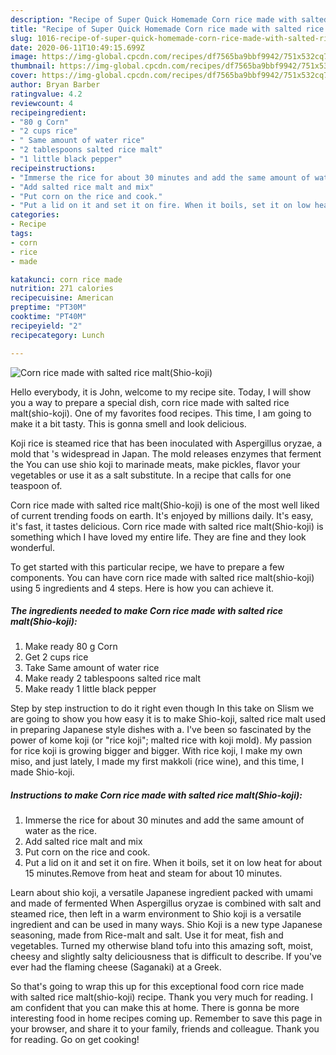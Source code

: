 ```yaml
---
description: "Recipe of Super Quick Homemade Corn rice made with salted rice malt(Shio-koji)"
title: "Recipe of Super Quick Homemade Corn rice made with salted rice malt(Shio-koji)"
slug: 1016-recipe-of-super-quick-homemade-corn-rice-made-with-salted-rice-maltshio-koji
date: 2020-06-11T10:49:15.699Z
image: https://img-global.cpcdn.com/recipes/df7565ba9bbf9942/751x532cq70/corn-rice-made-with-salted-rice-maltshio-koji-recipe-main-photo.jpg
thumbnail: https://img-global.cpcdn.com/recipes/df7565ba9bbf9942/751x532cq70/corn-rice-made-with-salted-rice-maltshio-koji-recipe-main-photo.jpg
cover: https://img-global.cpcdn.com/recipes/df7565ba9bbf9942/751x532cq70/corn-rice-made-with-salted-rice-maltshio-koji-recipe-main-photo.jpg
author: Bryan Barber
ratingvalue: 4.2
reviewcount: 4
recipeingredient:
- "80 g Corn"
- "2 cups rice"
- " Same amount of water rice"
- "2 tablespoons salted rice malt"
- "1 little black pepper"
recipeinstructions:
- "Immerse the rice for about 30 minutes and add the same amount of water as the rice."
- "Add salted rice malt and mix"
- "Put corn on the rice and cook."
- "Put a lid on it and set it on fire. When it boils, set it on low heat for about 15 minutes.Remove from heat and steam for about 10 minutes."
categories:
- Recipe
tags:
- corn
- rice
- made

katakunci: corn rice made 
nutrition: 271 calories
recipecuisine: American
preptime: "PT30M"
cooktime: "PT40M"
recipeyield: "2"
recipecategory: Lunch

---
```



![Corn rice made with salted rice malt(Shio-koji)](https://img-global.cpcdn.com/recipes/df7565ba9bbf9942/751x532cq70/corn-rice-made-with-salted-rice-maltshio-koji-recipe-main-photo.jpg)

Hello everybody, it is John, welcome to my recipe site. Today, I will show you a way to prepare a special dish, corn rice made with salted rice malt(shio-koji). One of my favorites food recipes. This time, I am going to make it a bit tasty. This is gonna smell and look delicious.

Koji rice is steamed rice that has been inoculated with Aspergillus oryzae, a mold that &#39;s widespread in Japan. The mold releases enzymes that ferment the You can use shio koji to marinade meats, make pickles, flavor your vegetables or use it as a salt substitute. In a recipe that calls for one teaspoon of.

Corn rice made with salted rice malt(Shio-koji) is one of the most well liked of current trending foods on earth. It's enjoyed by millions daily. It's easy, it's fast, it tastes delicious. Corn rice made with salted rice malt(Shio-koji) is something which I have loved my entire life. They are fine and they look wonderful.


To get started with this particular recipe, we have to prepare a few components. You can have corn rice made with salted rice malt(shio-koji) using 5 ingredients and 4 steps. Here is how you can achieve it.

<!--inarticleads1-->

##### The ingredients needed to make Corn rice made with salted rice malt(Shio-koji):

1. Make ready 80 g Corn
1. Get 2 cups rice
1. Take  Same amount of water rice
1. Make ready 2 tablespoons salted rice malt
1. Make ready 1 little black pepper


Step by step instruction to do it right even though In this take on Slism we are going to show you how easy it is to make Shio-koji, salted rice malt used in preparing Japanese style dishes with a. I&#39;ve been so fascinated by the power of kome koji (or &#34;rice koji&#34;; malted rice with koji mold). My passion for rice koji is growing bigger and bigger. With rice koji, I make my own miso, and just lately, I made my first makkoli (rice wine), and this time, I made Shio-koji. 

<!--inarticleads2-->

##### Instructions to make Corn rice made with salted rice malt(Shio-koji):

1. Immerse the rice for about 30 minutes and add the same amount of water as the rice.
1. Add salted rice malt and mix
1. Put corn on the rice and cook.
1. Put a lid on it and set it on fire. When it boils, set it on low heat for about 15 minutes.Remove from heat and steam for about 10 minutes.


Learn about shio koji, a versatile Japanese ingredient packed with umami and made of fermented When Aspergillus oryzae is combined with salt and steamed rice, then left in a warm environment to Shio koji is a versatile ingredient and can be used in many ways. Shio Koji is a new type Japanese seasoning, made from Rice-malt and salt. Use it for meat, fish and vegetables. Turned my otherwise bland tofu into this amazing soft, moist, cheesy and slightly salty deliciousness that is difficult to describe. If you&#39;ve ever had the flaming cheese (Saganaki) at a Greek. 

So that's going to wrap this up for this exceptional food corn rice made with salted rice malt(shio-koji) recipe. Thank you very much for reading. I am confident that you can make this at home. There is gonna be more interesting food in home recipes coming up. Remember to save this page in your browser, and share it to your family, friends and colleague. Thank you for reading. Go on get cooking!
